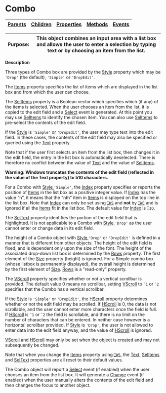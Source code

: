 




<h1 class="heading"><span class="name">Combo</span></h1>

| [Parents](../ParentLists/Combo.htm) | [Children](../ChildLists/Combo.htm) | [Properties](../PropLists/Combo.htm) | [Methods](../MethodLists/Combo.htm) | [Events](../EventLists/Combo.htm) |
| --- | --- | --- | --- | ---  |


| Purpose: | This object combines an input area with a list box and allows the user to enter a selection by typing text or by choosing an item from the list. |
| --- | ---  |


**Description**


Three types of Combo box are provided by the [Style](./style.md) property which may be `'Drop'` (the default), `'Simple'` or `'DropEdit'`.



The [Items](./items.md) property specifies the list of items which are displayed in the list box and from which the user can choose.


The [SelItems](./selitems.md) property is a Boolean vector which specifies which (if any) of the items is selected. When the user chooses an item from the list, it is copied to the edit field and a [Select](./select.md) event is generated. At this point you may use [SelItems](./selitems.md) to identify the chosen item. You can also use [SelItems](./selitems.md) to pre-select the contents of the edit field.


If the [Style](./style.md) is `'Simple'` or `'DropEdit'`, the user may type text into the edit field. In these cases, the contents of the edit field may also be specified or queried using the [Text](./text.md) property.


Note that if the user first selects an item from the list box, then changes it in the edit field, the entry in the list box is automatically deselected. There is therefore no conflict between the value of [Text](text.md) and the value of [SelItems](./selitems.md).


**Warning: Windows truncates the contents of the edit field (reflected in the value of the Text property) to 510 characters.**


For a Combo with [Style ](./style.md)`'Simple'`, the [Index](./index.md) property specifies or reports the position of [Items](./items.md) in the list box as a positive integer value. If [Index](./index.md) has the value "n", it means that the "nth" item in [Items](./items.md) is displayed on the top line in the list box. Note that [Index](./index.md) can only be set using [`⎕WS`](../../Language/System%20Functions/ws.htm) and **not** by [`⎕WC`](../../Language/System%20Functions/wc.htm) and is ignored if all the [Items](./items.md) fit in the list box. The default value for [Index](./index.md) is `⎕IO`.


The [SelText](./seltext.md) property identifies the portion of the edit field that is highlighted. It is not applicable to a Combo with [Style ](./style.md)`'Drop'` as the user cannot enter or change data in its edit field.


The height of a Combo object with [Style ](./style.md)`'Drop'` or `'DropEdit'` is defined in a manner that is different from other objects. The height of the edit field is fixed, and is dependent only upon the size of the font. The height of the associated drop-down list box is determined by the [Rows](./rows.md) property. The first element of the [Size](./size.md) property (height) is ignored. For a Simple combo box (whose listbox is permanently displayed), the overall height is determined by the first element of [Size](./size.md). [Rows](./rows.md) is a "read-only" property.


The [VScroll](./vscroll.md) property specifies whether or not a vertical scrollbar is provided. The default value 0 means no scrollbar, setting [VScroll](./vscroll.md) to `¯1` or `¯2` specifies that the Combo has a vertical scrollbar.


If the [Style](./style.md) is `'Simple'` or `'DropEdit'`, the [HScroll](./hscroll.md) property determines whether or not the edit field may be scrolled. If [HScroll](./hscroll.md) is 0, the data is not scrollable, and the user cannot enter more characters once the field is full. If [HScroll](./hscroll.md) is `¯1` or `¯2` the field is scrollable, and there is no limit on the number of characters that can be entered. In neither case however is a horizontal scrollbar provided. If [Style](./style.md) is `'Drop'`, the user is not allowed to enter data into the edit field anyway, and the value of [HScroll](./hscroll.md) is ignored.


[VScroll](./vscroll.md) and [HScroll](./hscroll.md) may only be set when the object is created and may not subsequently be changed.


Note that when you change the [Items](./items.md) property using [`⎕WS`](../../Language/System%20Functions/ws.htm), the [Text](text.md), [SelItems](./selitems.md) and [SelText](./seltext.md) properties are all reset to their default values.


The Combo object will report a [Select](./select.md) event (if enabled) when the user chooses an item from the list box. It will generate a [Change](./change.md) event (if enabled) when the user manually alters the contents of the edit field and then changes the focus to another object.


